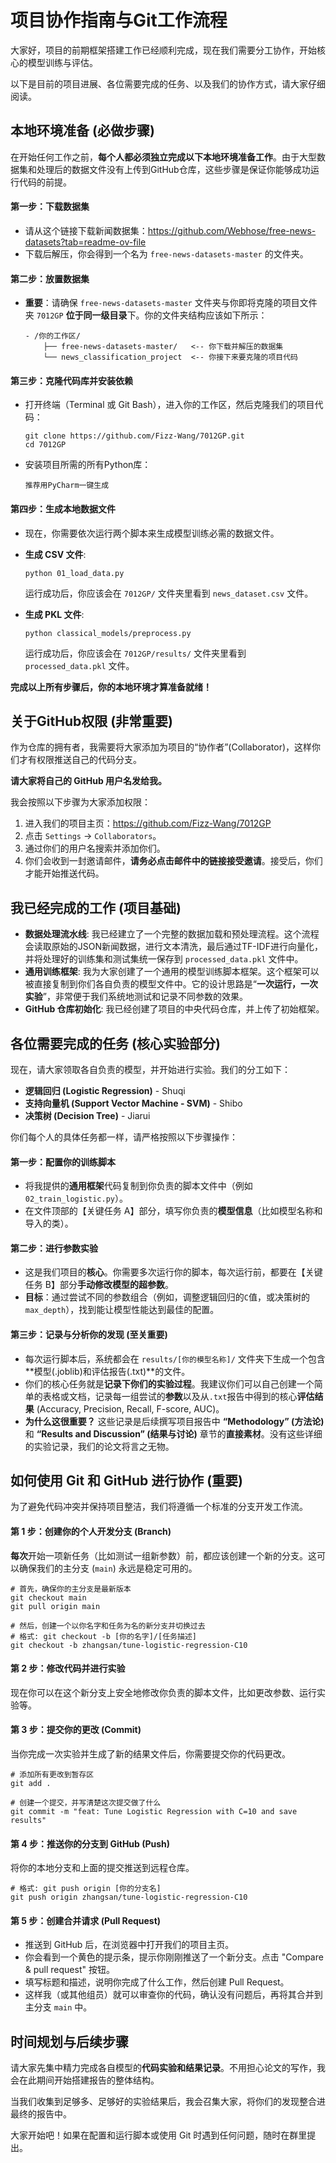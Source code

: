 

# 项目协作指南与Git工作流程

大家好，项目的前期框架搭建工作已经顺利完成，现在我们需要分工协作，开始核心的模型训练与评估。

以下是目前的项目进展、各位需要完成的任务、以及我们的协作方式，请大家仔细阅读。

## 本地环境准备 (必做步骤)

在开始任何工作之前，**每个人都必须独立完成以下本地环境准备工作**。由于大型数据集和处理后的数据文件没有上传到GitHub仓库，这些步骤是保证你能够成功运行代码的前提。

#### **第一步：下载数据集**

- 请从这个链接下载新闻数据集：https://github.com/Webhose/free-news-datasets?tab=readme-ov-file
- 下载后解压，你会得到一个名为 `free-news-datasets-master` 的文件夹。

#### **第二步：放置数据集**

- **重要**：请确保 `free-news-datasets-master` 文件夹与你即将克隆的项目文件夹 `7012GP` **位于同一级目录**下。你的文件夹结构应该如下所示：

  ```
  - /你的工作区/
      ├── free-news-datasets-master/   <-- 你下载并解压的数据集
      └── news_classification_project  <-- 你接下来要克隆的项目代码
  ```

#### **第三步：克隆代码库并安装依赖**

- 打开终端（Terminal 或 Git Bash），进入你的工作区，然后克隆我们的项目代码：

  ```
  git clone https://github.com/Fizz-Wang/7012GP.git
  cd 7012GP
  ```

- 安装项目所需的所有Python库：

  ```
  推荐用PyCharm一键生成
  ```

#### **第四步：生成本地数据文件**

- 现在，你需要依次运行两个脚本来生成模型训练必需的数据文件。

- **生成 CSV 文件**:

  ```
  python 01_load_data.py
  ```

  运行成功后，你应该会在 `7012GP/` 文件夹里看到 `news_dataset.csv` 文件。

- **生成 PKL 文件**:

  ```
  python classical_models/preprocess.py
  ```

  运行成功后，你应该会在 `7012GP/results/` 文件夹里看到 `processed_data.pkl` 文件。

**完成以上所有步骤后，你的本地环境才算准备就绪！**

## 关于GitHub权限 (非常重要)

作为仓库的拥有者，我需要将大家添加为项目的“协作者”(Collaborator)，这样你们才有权限推送自己的代码分支。

**请大家将自己的 GitHub 用户名发给我。**

我会按照以下步骤为大家添加权限：

1. 进入我们的项目主页：https://github.com/Fizz-Wang/7012GP
2. 点击 `Settings` -> `Collaborators`。
3. 通过你们的用户名搜索并添加你们。
4. 你们会收到一封邀请邮件，**请务必点击邮件中的链接接受邀请**。接受后，你们才能开始推送代码。

## 我已经完成的工作 (项目基础)

- **数据处理流水线**: 我已经建立了一个完整的数据加载和预处理流程。这个流程会读取原始的JSON新闻数据，进行文本清洗，最后通过TF-IDF进行向量化，并将处理好的训练集和测试集统一保存到 `processed_data.pkl` 文件中。
- **通用训练框架**: 我为大家创建了一个通用的模型训练脚本框架。这个框架可以被直接复制到你们各自负责的模型文件中。它的设计思路是“**一次运行，一次实验**”，非常便于我们系统地测试和记录不同参数的效果。
- **GitHub 仓库初始化**: 我已经创建了项目的中央代码仓库，并上传了初始框架。

## 各位需要完成的任务 (核心实验部分)

现在，请大家领取各自负责的模型，并开始进行实验。我们的分工如下：

- **逻辑回归 (Logistic Regression)** - Shuqi
- **支持向量机 (Support Vector Machine - SVM)** - Shibo
- **决策树 (Decision Tree)** - Jiarui

你们每个人的具体任务都一样，请严格按照以下步骤操作：

#### 第一步：配置你的训练脚本

- 将我提供的**通用框架**代码复制到你负责的脚本文件中（例如 `02_train_logistic.py`）。
- 在文件顶部的【关键任务 A】部分，填写你负责的**模型信息**（比如模型名称和导入的类）。

#### 第二步：进行参数实验

- 这是我们项目的**核心**。你需要多次运行你的脚本，每次运行前，都要在【关键任务 B】部分**手动修改模型的超参数**。
- **目标**：通过尝试不同的参数组合（例如，调整逻辑回归的`C`值，或决策树的`max_depth`），找到能让模型性能达到最佳的配置。

#### 第三步：记录与分析你的发现 (至关重要)

- 每次运行脚本后，系统都会在 `results/[你的模型名称]/` 文件夹下生成一个包含**模型(.joblib)和评估报告(.txt)**的文件。
- 你们的核心任务就是**记录下你们的实验过程**。我建议你们可以自己创建一个简单的表格或文档，记录每一组尝试的**参数**以及从`.txt`报告中得到的核心**评估结果** (Accuracy, Precision, Recall, F-score, AUC)。
- **为什么这很重要？** 这些记录是后续撰写项目报告中 **“Methodology” (方法论)** 和 **“Results and Discussion” (结果与讨论)** 章节的**直接素材**。没有这些详细的实验记录，我们的论文将言之无物。

## 如何使用 Git 和 GitHub 进行协作 (重要)

为了避免代码冲突并保持项目整洁，我们将遵循一个标准的分支开发工作流。

#### 第 1 步：创建你的个人开发分支 (Branch)

**每次**开始一项新任务（比如测试一组新参数）前，都应该创建一个新的分支。这可以确保我们的主分支 (`main`) 永远是稳定可用的。

```
# 首先，确保你的主分支是最新版本
git checkout main
git pull origin main

# 然后，创建一个以你名字和任务为名的新分支并切换过去
# 格式: git checkout -b [你的名字]/[任务描述]
git checkout -b zhangsan/tune-logistic-regression-C10
```

#### 第 2 步：修改代码并进行实验

现在你可以在这个新分支上安全地修改你负责的脚本文件，比如更改参数、运行实验等。

#### 第 3 步：提交你的更改 (Commit)

当你完成一次实验并生成了新的结果文件后，你需要提交你的代码更改。

```
# 添加所有更改到暂存区
git add .

# 创建一个提交，并写清楚这次提交做了什么
git commit -m "feat: Tune Logistic Regression with C=10 and save results"
```

#### 第 4 步：推送你的分支到 GitHub (Push)

将你的本地分支和上面的提交推送到远程仓库。

```
# 格式: git push origin [你的分支名]
git push origin zhangsan/tune-logistic-regression-C10
```

#### 第 5 步：创建合并请求 (Pull Request)

- 推送到 GitHub 后，在浏览器中打开我们的项目主页。
- 你会看到一个黄色的提示条，提示你刚刚推送了一个新分支。点击 "Compare & pull request" 按钮。
- 填写标题和描述，说明你完成了什么工作，然后创建 Pull Request。
- 这样我（或其他组员）就可以审查你的代码，确认没有问题后，再将其合并到主分支 `main` 中。

## 时间规划与后续步骤

请大家先集中精力完成各自模型的**代码实验和结果记录**。不用担心论文的写作，我会在此期间开始搭建报告的整体结构。

当我们收集到足够多、足够好的实验结果后，我会召集大家，将你们的发现整合进最终的报告中。

大家开始吧！如果在配置和运行脚本或使用 Git 时遇到任何问题，随时在群里提出。
